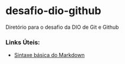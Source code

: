 # desafio-dio-github
Diretório para o desafio da DIO de Git e Github

### Links Úteis:

- [Sintaxe básica do Markdown](https://markdown.net.br/sintaxe-basica/)
